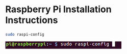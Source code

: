 # Raspberry Pi Installation Instructions
```bash
sudo raspi-config
```
![Invoke Raspberry Pi Configuration Utility](https://github.com/stteff/An-Open-Educational-RPi-Robot/blob/master/docs/images/1.png)
